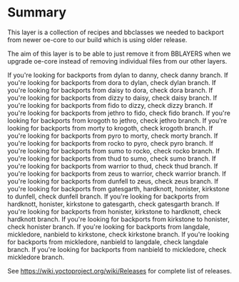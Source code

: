 # Summary

This layer is a collection of recipes and bbclasses we needed to backport
from newer oe-core to our build which is using older release.

The aim of this layer is to be able to just remove it from BBLAYERS when we
upgrade oe-core instead of removing individual files from our other layers.

If you're looking for backports from dylan to danny, check danny branch.
If you're looking for backports from dora to dylan, check dylan branch.
If you're looking for backports from daisy to dora, check dora branch.
If you're looking for backports from dizzy to daisy, check daisy branch.
If you're looking for backports from fido to dizzy, check dizzy branch.
If you're looking for backports from jethro to fido, check fido branch.
If you're looking for backports from krogoth to jethro, check jethro branch.
If you're looking for backports from morty to krogoth, check krogoth branch.
If you're looking for backports from pyro to morty, check morty branch.
If you're looking for backports from rocko to pyro, check pyro branch.
If you're looking for backports from sumo to rocko, check rocko branch.
If you're looking for backports from thud to sumo, check sumo branch.
If you're looking for backports from warrior to thud, check thud branch.
If you're looking for backports from zeus to warrior, check warrior branch.
If you're looking for backports from dunfell to zeus, check zeus branch.
If you're looking for backports from gatesgarth, hardknott, honister, kirkstone to dunfell, check dunfell branch.
If you're looking for backports from hardknott, honister, kirkstone to gatesgarth, check gatesgarth branch.
If you're looking for backports from honister, kirkstone to hardknott, check hardknott branch.
If you're looking for backports from kirkstone to honister, check honister branch.
If you're looking for backports from langdale, mickledore, nanbield to kirkstone, check kirkstone branch.
If you're looking for backports from mickledore, nanbield to langdale, check langdale branch.
If you're looking for backports from nanbield to mickledore, check mickledore branch.

See https://wiki.yoctoproject.org/wiki/Releases for complete list of releases.
